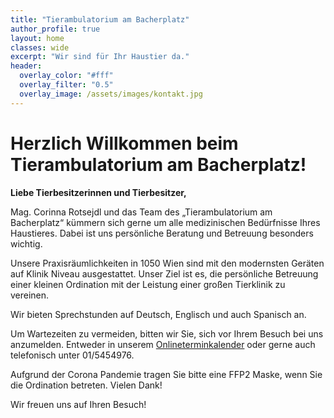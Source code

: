 ```yaml
---
title: "Tierambulatorium am Bacherplatz"
author_profile: true
layout: home
classes: wide
excerpt: "Wir sind für Ihr Haustier da."
header:
  overlay_color: "#fff"
  overlay_filter: "0.5"
  overlay_image: /assets/images/kontakt.jpg
---
```


# Herzlich Willkommen beim Tierambulatorium am Bacherplatz!

**Liebe Tierbesitzerinnen und Tierbesitzer,**  

Mag. Corinna Rotsejdl und das Team des „Tierambulatorium am Bacherplatz“ kümmern sich gerne um alle medizinischen Bedürfnisse Ihres Haustieres. Dabei ist uns persönliche Beratung und Betreuung besonders wichtig.

Unsere Praxisräumlichkeiten in 1050 Wien sind mit den modernsten Geräten auf Klinik Niveau ausgestattet. Unser Ziel ist es, die persönliche Betreuung einer kleinen Ordination mit der Leistung einer großen Tierklinik zu vereinen.

Wir bieten Sprechstunden auf Deutsch, Englisch und auch Spanisch an.

Um Wartezeiten zu vermeiden, bitten wir Sie, sich vor Ihrem Besuch bei uns anzumelden. Entweder in unserem [Onlineterminkalender](/buchungstool/) oder gerne auch telefonisch unter 01/5454976.

Aufgrund der Corona Pandemie tragen Sie bitte eine FFP2 Maske, wenn Sie die Ordination betreten. Vielen Dank!

Wir freuen uns auf Ihren Besuch!


